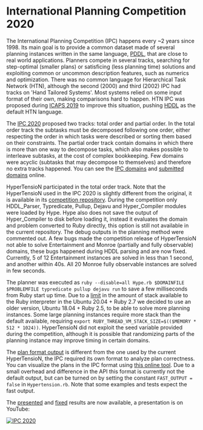 # International Planning Competition 2020
The International Planning Competition (IPC) happens every ~2 years since 1998.
Its main goal is to provide a common dataset made of several planning instances written in the same language, [PDDL](https://en.wikipedia.org/wiki/Planning_Domain_Definition_Language), that are close to real world applications.
Planners compete in several tracks, searching for step-optimal (smaller plans) or satisficing (less planning time) solutions and exploiting common or uncommon description features, such as numerics and optimization.
There was no common language for Hierarchical Task Network (HTN), although the second (2000) and third (2002) IPC had tracks on 'Hand Tailored Systems'.
Most systems relied on some input format of their own, making comparisons hard to happen.
HTN IPC was proposed during [ICAPS 2019](https://www.uni-ulm.de/fileadmin/website_uni_ulm/iui.inst.090/Publikationen/2019/Behnke2019HTNIPC.pdf) to improve this situation, pushing [HDDL](http://gki.informatik.uni-freiburg.de/papers/hoeller-etal-aaai20.pdf) as the default HTN language.

The [IPC 2020](http://gki.informatik.uni-freiburg.de/competition/) proposed two tracks: total order and partial order.
In the total order track the subtasks must be decomposed following one order, either respecting the order in which tasks were described or sorting them based on their constraints.
The partial order track contain domains in which there is more than one way to decompose tasks, which also makes possible to interleave subtasks, at the cost of complex bookkeeping.
Few domains were acyclic (subtasks that may decompose to themselves) and therefore no extra tracks happened.
You can see the [IPC domains](../../../../../panda-planner-dev/ipc2020-domains) and [submitted domains](../../../../../panda-planner-dev/domains) online.

HyperTensioN participated in the total order track.
Note that the HyperTensioN used in the IPC 2020 is slightly different from the original, it is available in its [competition repository](https://gitlab.anu.edu.au/u1092535/ipc2020-competitor-4).
During the competition only HDDL_Parser, Typredicate, Pullup, Dejavu and Hyper_Compiler modules were loaded by Hype.
Hype also does not save the output of Hyper_Compiler to disk before loading it, instead it evaluates the domain and problem converted to Ruby directly, this option is still not available in the current repository.
The debug outputs in the planning method were commented out.
A few bugs made the competition release of HyperTensioN not able to solve Entertainment and Monroe (partially and fully observable) domains, these bugs happened during HDDL parsing and are now fixed.
Currently, 5 of 12 Entertainment instances are solved in less than 1 second, and another within 40s.
All 20 Monroe fully observable instances are solved in few seconds.

The planner was executed as ``ruby --disable=all Hype.rb $DOMAINFILE $PROBLEMFILE typredicate pullup dejavu run`` to save a few milliseconds from Ruby start up time.
Due to a [limit](https://bugs.ruby-lang.org/issues/16616) in the amount of stack available to the Ruby interpreter in the Ubuntu 20.04 + Ruby 2.7 we decided to use an older version, Ubuntu 18.04 + Ruby 2.5, to be able to solve more planning instances.
Some large planning instances require more stack than the default available, requiring ``export RUBY_THREAD_VM_STACK_SIZE=$(($MEMORY * 512 * 1024))``.
HyperTensioN did not exploit the seed variable provided during the competition, although it is possible that randomizing parts of the planning instance may improve timing in certain domains.

The [plan format output](http://gki.informatik.uni-freiburg.de/ipc2020/format.pdf) is different from the one used by the current HyperTensioN, the IPC required its own format to analyze plan correctness.
You can visualize the plans in the IPC format using [this online tool](https://maumagnaguagno.github.io/HTN_Plan_Viewer/).
Due to a small overhead and difference in the API this format is currently not the default output, but can be turned on by setting the constant ``FAST_OUTPUT = false`` in ``Hypertension.rb``.
Note that some examples and tests expect the fast output.

The [presented](http://gki.informatik.uni-freiburg.de/competition/results.pdf) and [fixed](http://gki.informatik.uni-freiburg.de/competition/results-fixed.pdf) results are now available, a presentation is on YouTube:

[![IPC 2020](https://img.youtube.com/vi/SSaw5YmxpaA/0.jpg)](https://www.youtube.com/watch?v=SSaw5YmxpaA "International Planning Competition (IPC) 2020 on Hierarchical Task Network (HTN) Planning: Results")